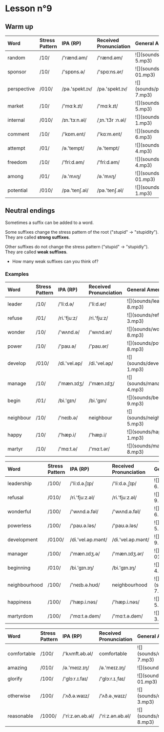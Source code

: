 # Lesson n°9



## Warm up

<table class="table table-striped table-hover table-condensed table-responsive" style="margin-left: auto; margin-right: auto;">
 <thead>
  <tr>
   <th style="text-align:left;"> Word </th>
   <th style="text-align:left;"> Stress Pattern </th>
   <th style="text-align:left;"> IPA (RP) </th>
   <th style="text-align:left;"> Received Pronunciation </th>
   <th style="text-align:left;"> General American </th>
  </tr>
 </thead>
<tbody>
  <tr>
   <td style="text-align:left;"> random </td>
   <td style="text-align:left;"> /10/ </td>
   <td style="text-align:left;"> /'rænd.əm/ </td>
   <td style="text-align:left;"> /'rænd.əm/ </td>
   <td style="text-align:left;"> ![](sounds/random-5.mp3) </td>
  </tr>
  <tr>
   <td style="text-align:left;"> sponsor </td>
   <td style="text-align:left;"> /10/ </td>
   <td style="text-align:left;"> /'spɒns.ə/ </td>
   <td style="text-align:left;"> /'spɑːns.ər/ </td>
   <td style="text-align:left;"> ![](sounds/sponsor-01.mp3) </td>
  </tr>
  <tr>
   <td style="text-align:left;"> perspective </td>
   <td style="text-align:left;"> /010/ </td>
   <td style="text-align:left;"> /pə.'spekt.ɪv/ </td>
   <td style="text-align:left;"> /pə.'spekt.ɪv/ </td>
   <td style="text-align:left;"> ![](sounds/perspective-7.mp3) </td>
  </tr>
  <tr>
   <td style="text-align:left;"> market </td>
   <td style="text-align:left;"> /10/ </td>
   <td style="text-align:left;"> /'mɑːk.ɪt/ </td>
   <td style="text-align:left;"> /'mɑːk.ɪt/ </td>
   <td style="text-align:left;"> ![](sounds/market-5.mp3) </td>
  </tr>
  <tr>
   <td style="text-align:left;"> internal </td>
   <td style="text-align:left;"> /010/ </td>
   <td style="text-align:left;"> /ɪn.'tɜːn.əl/ </td>
   <td style="text-align:left;"> /ˌɪn.'t3r ːn.əl/ </td>
   <td style="text-align:left;"> ![](sounds/internal-1.mp3) </td>
  </tr>
  <tr>
   <td style="text-align:left;"> comment </td>
   <td style="text-align:left;"> /10/ </td>
   <td style="text-align:left;"> /'kɒm.ent/ </td>
   <td style="text-align:left;"> /'kɑːm.ent/ </td>
   <td style="text-align:left;"> ![](sounds/comment-6.mp3) </td>
  </tr>
  <tr>
   <td style="text-align:left;"> attempt </td>
   <td style="text-align:left;"> /01/ </td>
   <td style="text-align:left;"> /ə.'tempt/ </td>
   <td style="text-align:left;"> /ə.'tempt/ </td>
   <td style="text-align:left;"> ![](sounds/attempt-4.mp3) </td>
  </tr>
  <tr>
   <td style="text-align:left;"> freedom </td>
   <td style="text-align:left;"> /10/ </td>
   <td style="text-align:left;"> /'friːd.əm/ </td>
   <td style="text-align:left;"> /'friːd.əm/ </td>
   <td style="text-align:left;"> ![](sounds/freedom-4.mp3) </td>
  </tr>
  <tr>
   <td style="text-align:left;"> among </td>
   <td style="text-align:left;"> /01/ </td>
   <td style="text-align:left;"> /ə.'mʌŋ/ </td>
   <td style="text-align:left;"> /ə.'mʌŋ/ </td>
   <td style="text-align:left;"> ![](sounds/among-01.mp3) </td>
  </tr>
  <tr>
   <td style="text-align:left;"> potential </td>
   <td style="text-align:left;"> /010/ </td>
   <td style="text-align:left;"> /pə.'tenʃ.əl/ </td>
   <td style="text-align:left;"> /pə.'tenʃ.əl/ </td>
   <td style="text-align:left;"> ![](sounds/potential-1.mp3) </td>
  </tr>
</tbody>
</table>


## Neutral endings

Sometimes a suffix can be added to a word.

Some suffixes change the stress pattern of the root ("stupid"  $\rightarrow$ "stupidity"). They are called **strong suffixes**.

Other suffixes do not change the stress pattern ("stupid" $\rightarrow$ "stupidly"). They are called **weak suffixes**.

* How many weak suffixes can you think of?


### Examples

<table class="table table-striped table-hover table-condensed table-responsive" style="margin-left: auto; margin-right: auto;">
 <thead>
  <tr>
   <th style="text-align:left;"> Word </th>
   <th style="text-align:left;"> Stress Pattern </th>
   <th style="text-align:left;"> IPA (RP) </th>
   <th style="text-align:left;"> Received Pronunciation </th>
   <th style="text-align:left;"> General American </th>
  </tr>
 </thead>
<tbody>
  <tr>
   <td style="text-align:left;"> leader </td>
   <td style="text-align:left;"> /10/ </td>
   <td style="text-align:left;"> /'liːd.ə/ </td>
   <td style="text-align:left;"> /'liːd.ər/ </td>
   <td style="text-align:left;"> ![](sounds/leader-8.mp3) </td>
  </tr>
  <tr>
   <td style="text-align:left;"> refuse </td>
   <td style="text-align:left;"> /01/ </td>
   <td style="text-align:left;"> /ri.'fjuːz/ </td>
   <td style="text-align:left;"> /ri.'fjuːz/ </td>
   <td style="text-align:left;"> ![](sounds/refuse-3.mp3) </td>
  </tr>
  <tr>
   <td style="text-align:left;"> wonder </td>
   <td style="text-align:left;"> /10/ </td>
   <td style="text-align:left;"> /'wʌnd.ə/ </td>
   <td style="text-align:left;"> /'wʌnd.ər/ </td>
   <td style="text-align:left;"> ![](sounds/wonder-8.mp3) </td>
  </tr>
  <tr>
   <td style="text-align:left;"> power </td>
   <td style="text-align:left;"> /10/ </td>
   <td style="text-align:left;"> /'paʊ.ə/ </td>
   <td style="text-align:left;"> /'paʊ.ər/ </td>
   <td style="text-align:left;"> ![](sounds/power-8.mp3) </td>
  </tr>
  <tr>
   <td style="text-align:left;"> develop </td>
   <td style="text-align:left;"> /010/ </td>
   <td style="text-align:left;"> /di.'vel.əp/ </td>
   <td style="text-align:left;"> /di.'vel.əp/ </td>
   <td style="text-align:left;"> ![](sounds/develop-1.mp3) </td>
  </tr>
  <tr>
   <td style="text-align:left;"> manage </td>
   <td style="text-align:left;"> /10/ </td>
   <td style="text-align:left;"> /'mæn.ɪdʒ/ </td>
   <td style="text-align:left;"> /'mæn.ɪdʒ/ </td>
   <td style="text-align:left;"> ![](sounds/manage-4.mp3) </td>
  </tr>
  <tr>
   <td style="text-align:left;"> begin </td>
   <td style="text-align:left;"> /01/ </td>
   <td style="text-align:left;"> /bi.'gɪn/ </td>
   <td style="text-align:left;"> /bi.'gɪn/ </td>
   <td style="text-align:left;"> ![](sounds/begin-9.mp3) </td>
  </tr>
  <tr>
   <td style="text-align:left;"> neighbour </td>
   <td style="text-align:left;"> /10/ </td>
   <td style="text-align:left;"> /'neɪb.ə/ </td>
   <td style="text-align:left;"> neighbour </td>
   <td style="text-align:left;"> ![](sounds/neighbour-5.mp3) </td>
  </tr>
  <tr>
   <td style="text-align:left;"> happy </td>
   <td style="text-align:left;"> /10/ </td>
   <td style="text-align:left;"> /'hæp.i/ </td>
   <td style="text-align:left;"> /'hæp.i/ </td>
   <td style="text-align:left;"> ![](sounds/happy-1.mp3) </td>
  </tr>
  <tr>
   <td style="text-align:left;"> martyr </td>
   <td style="text-align:left;"> /10/ </td>
   <td style="text-align:left;"> /'mɑːt.ə/ </td>
   <td style="text-align:left;"> /'mɑːt.ər/ </td>
   <td style="text-align:left;"> ![](sounds/martyr-8.mp3) </td>
  </tr>
</tbody>
</table>

<table class="table table-striped table-hover table-condensed table-responsive" style="margin-left: auto; margin-right: auto;">
 <thead>
  <tr>
   <th style="text-align:left;"> Word </th>
   <th style="text-align:left;"> Stress Pattern </th>
   <th style="text-align:left;"> IPA (RP) </th>
   <th style="text-align:left;"> Received Pronunciation </th>
   <th style="text-align:left;"> General American </th>
  </tr>
 </thead>
<tbody>
  <tr>
   <td style="text-align:left;"> leadership </td>
   <td style="text-align:left;"> /100/ </td>
   <td style="text-align:left;"> /'liːd.ə.ʃɪp/ </td>
   <td style="text-align:left;"> /'liːd.ə.ˌʃɪp/ </td>
   <td style="text-align:left;"> ![](sounds/leadership-6.mp3) </td>
  </tr>
  <tr>
   <td style="text-align:left;"> refusal </td>
   <td style="text-align:left;"> /010/ </td>
   <td style="text-align:left;"> /ri.'fjuːz.əl/ </td>
   <td style="text-align:left;"> /ri.'fjuːz.əl/ </td>
   <td style="text-align:left;"> ![](sounds/refusal-9.mp3) </td>
  </tr>
  <tr>
   <td style="text-align:left;"> wonderful </td>
   <td style="text-align:left;"> /100/ </td>
   <td style="text-align:left;"> /'wʌnd.ə.fəl/ </td>
   <td style="text-align:left;"> /'wʌnd.ə.fəl/ </td>
   <td style="text-align:left;"> ![](sounds/wonderful-6.mp3) </td>
  </tr>
  <tr>
   <td style="text-align:left;"> powerless </td>
   <td style="text-align:left;"> /100/ </td>
   <td style="text-align:left;"> /'paʊ.ə.ləs/ </td>
   <td style="text-align:left;"> /'paʊ.ə.ləs/ </td>
   <td style="text-align:left;"> ![](sounds/powerless-5.mp3) </td>
  </tr>
  <tr>
   <td style="text-align:left;"> development </td>
   <td style="text-align:left;"> /0100/ </td>
   <td style="text-align:left;"> /di.'vel.əp.mənt/ </td>
   <td style="text-align:left;"> /di.'vel.əp.mənt/ </td>
   <td style="text-align:left;"> ![](sounds/development-9.mp3) </td>
  </tr>
  <tr>
   <td style="text-align:left;"> manager </td>
   <td style="text-align:left;"> /100/ </td>
   <td style="text-align:left;"> /'mæn.ɪdʒ.ə/ </td>
   <td style="text-align:left;"> /'mæn.ɪdʒ.ər/ </td>
   <td style="text-align:left;"> ![](sounds/manager-01.mp3) </td>
  </tr>
  <tr>
   <td style="text-align:left;"> beginning </td>
   <td style="text-align:left;"> /010/ </td>
   <td style="text-align:left;"> /bi.'gɪn.ɪŋ/ </td>
   <td style="text-align:left;"> /bi.'gɪn.ɪŋ/ </td>
   <td style="text-align:left;"> ![](sounds/beginning-4.mp3) </td>
  </tr>
  <tr>
   <td style="text-align:left;"> neighbourhood </td>
   <td style="text-align:left;"> /100/ </td>
   <td style="text-align:left;"> /'neɪb.ə.hʊd/ </td>
   <td style="text-align:left;"> neighbourhood </td>
   <td style="text-align:left;"> ![](sounds/neighbourhood-7.mp3) </td>
  </tr>
  <tr>
   <td style="text-align:left;"> happiness </td>
   <td style="text-align:left;"> /100/ </td>
   <td style="text-align:left;"> /'hæp.i.nəs/ </td>
   <td style="text-align:left;"> /'hæp.i.nəs/ </td>
   <td style="text-align:left;"> ![](sounds/happiness-5.mp3) </td>
  </tr>
  <tr>
   <td style="text-align:left;"> martyrdom </td>
   <td style="text-align:left;"> /100/ </td>
   <td style="text-align:left;"> /'mɑːt.ə.dəm/ </td>
   <td style="text-align:left;"> /'mɑːt.ə.dəm/ </td>
   <td style="text-align:left;"> ![](sounds/martyrdom-3.mp3) </td>
  </tr>
</tbody>
</table>

<table class="table table-striped table-hover table-condensed table-responsive" style="margin-left: auto; margin-right: auto;">
 <thead>
  <tr>
   <th style="text-align:left;"> Word </th>
   <th style="text-align:left;"> Stress Pattern </th>
   <th style="text-align:left;"> IPA (RP) </th>
   <th style="text-align:left;"> Received Pronunciation </th>
   <th style="text-align:left;"> General American </th>
  </tr>
 </thead>
<tbody>
  <tr>
   <td style="text-align:left;"> comfortable </td>
   <td style="text-align:left;"> /100/ </td>
   <td style="text-align:left;"> /'kʌmft.əb.əl/ </td>
   <td style="text-align:left;"> comfortable </td>
   <td style="text-align:left;"> ![](sounds/comfortable-7.mp3) </td>
  </tr>
  <tr>
   <td style="text-align:left;"> amazing </td>
   <td style="text-align:left;"> /010/ </td>
   <td style="text-align:left;"> /ə.'meɪz.ɪŋ/ </td>
   <td style="text-align:left;"> /ə.'meɪz.ɪŋ/ </td>
   <td style="text-align:left;"> ![](sounds/NA) </td>
  </tr>
  <tr>
   <td style="text-align:left;"> glorify </td>
   <td style="text-align:left;"> /100/ </td>
   <td style="text-align:left;"> /'glɔːr.ɪ.faɪ/ </td>
   <td style="text-align:left;"> /'glɔːr.ɪ.ˌfaɪ/ </td>
   <td style="text-align:left;"> ![](sounds/glorify-01.mp3) </td>
  </tr>
  <tr>
   <td style="text-align:left;"> otherwise </td>
   <td style="text-align:left;"> /100/ </td>
   <td style="text-align:left;"> /'ʌð.ə.waɪz/ </td>
   <td style="text-align:left;"> /'ʌð.ə.ˌwaɪz/ </td>
   <td style="text-align:left;"> ![](sounds/otherwise-3.mp3) </td>
  </tr>
  <tr>
   <td style="text-align:left;"> reasonable </td>
   <td style="text-align:left;"> /1000/ </td>
   <td style="text-align:left;"> /'riːz.ən.əb.əl/ </td>
   <td style="text-align:left;"> /'riːz.ən.əb.əl/ </td>
   <td style="text-align:left;"> ![](sounds/reasonable-8.mp3) </td>
  </tr>
</tbody>
</table>
